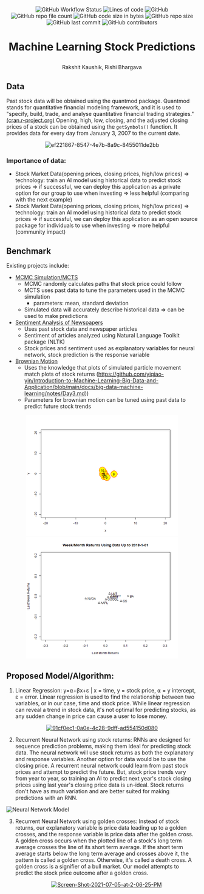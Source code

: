 <div align="center">
	<img alt="GitHub Workflow Status" src="https://img.shields.io/github/workflow/status/RB3572/Capstone/lint-project">
	<img alt="Lines of code" src="https://img.shields.io/tokei/lines/github/RB3572/Capstone">
	<img alt="GitHub" src="https://img.shields.io/github/license/RB3572/Capstone">
	<img alt="GitHub repo file count" src="https://img.shields.io/github/directory-file-count/RB3572/Capstone">
	<img alt="GitHub code size in bytes" src="https://img.shields.io/github/languages/code-size/RB3572/Capstone">
	<img alt="GitHub repo size" src="https://img.shields.io/github/repo-size/RB3572/Capstone">
	<img alt="GitHub last commit" src="https://img.shields.io/github/last-commit/RB3572/Capstone">
	<img alt="GitHub contributors" src="https://img.shields.io/github/contributors/RB3572/Capstone">
</div>

# <p align="center">Machine Learning Stock Predictions</p>
<p align="center">Rakshit Kaushik, Rishi Bhargava</p>

## Data
Past stock data will be obtained using the quantmod package. Quantmod stands for quantitative financial modeling framework, and it is used to "specify, build, trade, and analyse quantitative financial trading strategies."[(cran.r-project.org)](https://cran.r-project.org/web/packages/quantmod/quantmod.pdf) Opening, high, low, closing, and the adjusted closing prices of a stock can be obtained using the ``` getSymbols() ``` function. It provides data for every day from January 3, 2007 to the current date. 

<p align="center", width="30px"><img src="https://i.ibb.co/DfHkKGf/ef221867-8547-4e7b-8a9c-8455011de2bb.png" alt="ef221867-8547-4e7b-8a9c-8455011de2bb" border="0"></a>

### Importance of data: 
- Stock Market Data(opening prices, closing prices, high/low prices) => technology: train an AI model using historical data to predict stock prices => if successful, we can deploy this application as a private option for our group to use when investing => less helpful (comparing with the next example)
- Stock Market Data(opening prices, closing prices, high/low prices) => technology: train an AI model using historical data to predict stock prices => if successful, we can deploy this application as an open source package for individuals to use when investing => more helpful (community impact)
## Benchmark 
Existing projects include:
- [MCMC Simulation/MCTS](https://github.com/yiqiao-yin/Introduction-to-Machine-Learning-Big-Data-and-Application/blob/main/scripts/R/2021Summer/day_3.R)
	- MCMC randomly calculates paths that stock price could follow
	- MCTS uses past data to tune the parameters used in the MCMC simulation
		- parameters: mean, standard deviation
	- Simulated data will accurately describe historical data => can be used to make predictions
- [Sentiment Analysis of Newspapers](https://github.com/dineshdaultani/StockPredictions)
	- Uses past stock data and newspaper articles
	- Sentiment of articles analyzed using Natural Language Toolkit package (NLTK)
	- Stock prices and sentiment used as explanatory variables for neural network, stock prediction is the response variable
- [Brownian Motion](https://github.com/yiqiao-yin/Introduction-to-Machine-Learning-Big-Data-and-Application/blob/main/scripts/R/2021Summer/day_4.R)
	- Uses the knowledge that plots of simulated particle movement match plots of stock returns (https://github.com/yiqiao-yin/Introduction-to-Machine-Learning-Big-Data-and-Application/blob/main/docs/big-data-machine-learning/notes/Day3.md))
	- Parameters for brownian motion can be tuned using past data to predict future stock trends

<div>
  <p align="center"><img src="https://github.com/yiqiao-yin/Introduction-to-Machine-Learning-Big-Data-and-Application/blob/main/pics/brownian-motion.gif" width="400px" /><img src="https://github.com/yiqiao-yin/Introduction-to-Machine-Learning-Big-Data-and-Application/blob/main/pics/cross-section-stock-returns.gif" width="400px" />
</div>


## Proposed Model/Algorithm: 
1) Linear Regression: y=⍺+βx+ε | x = time, y = stock price, ⍺ = y intercept, ε = error. Linear regression is used to find the relationship between two variables, or in our case, time and stock price. While linear regression can reveal a trend in stock data, it's not optimal for predicting stocks, as any sudden change in price can cause a user to lose money.
 <p align="center"><a href="https://ibb.co/zQG24zb"><img src="https://i.ibb.co/XjS5Cqp/91cf0ec1-0a0e-4c28-9dff-ad554150d080.png" alt="91cf0ec1-0a0e-4c28-9dff-ad554150d080" border="0"></a>

2) Recurrent Neural Network using stock returns: RNNs are designed for sequence prediction problems, making them ideal for predicting stock data. The neural network will use stock returns as both the explanatory and response variables. Another option for data would be to use the closing price. A recurrent neural network could learn from past stock prices and attempt to predict the future. But, stock price trends vary from year to year, so training an AI to predict next year's stock closing prices using last year's closing price data is un-ideal. Stock returns don't have as much variation and are better suited for making predictions with an RNN. 

<p aligns="center"><img src="https://raw.githubusercontent.com/RB3572/Capstone/main/assets/second-model-plot.png" alt="Neural Network Model"></p>
	
3) Recurrent Neural Network using golden crosses: Instead of stock returns, our explanatory variable is price data leading up to a golden crosses, and the response variable is price data after the golden cross. A golden cross occurs when the plotted line of a stock's long term average crosses the line of its short term average. If the short term average starts below the long term average and crosses above it, the pattern is called a golden cross. Otherwise, it's called a death cross. A golden cross is a signifier of a bull market. Our model attempts to predict the stock price outcome after a golden cross. 
 [<p align="center"><img src="https://i.ibb.co/rGDzzCW/Screen-Shot-2021-07-05-at-2-06-25-PM.png" alt="Screen-Shot-2021-07-05-at-2-06-25-PM" border="0"></a>](https://www.tradingview.com/chart/LOExVaqb/)
